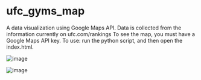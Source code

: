 # ufc_gyms_map
A data visualization using Google Maps API. Data is collected from the information currently on ufc.com/rankings
To see the map, you must have a Google Maps API key.
To use: run the python script, and then open the index.html.

![image](https://user-images.githubusercontent.com/44387447/119850279-66fe7700-bedb-11eb-8086-a560068cfaf9.png)

![image](https://user-images.githubusercontent.com/44387447/119850358-77aeed00-bedb-11eb-9404-503d1d4e0d59.png)
